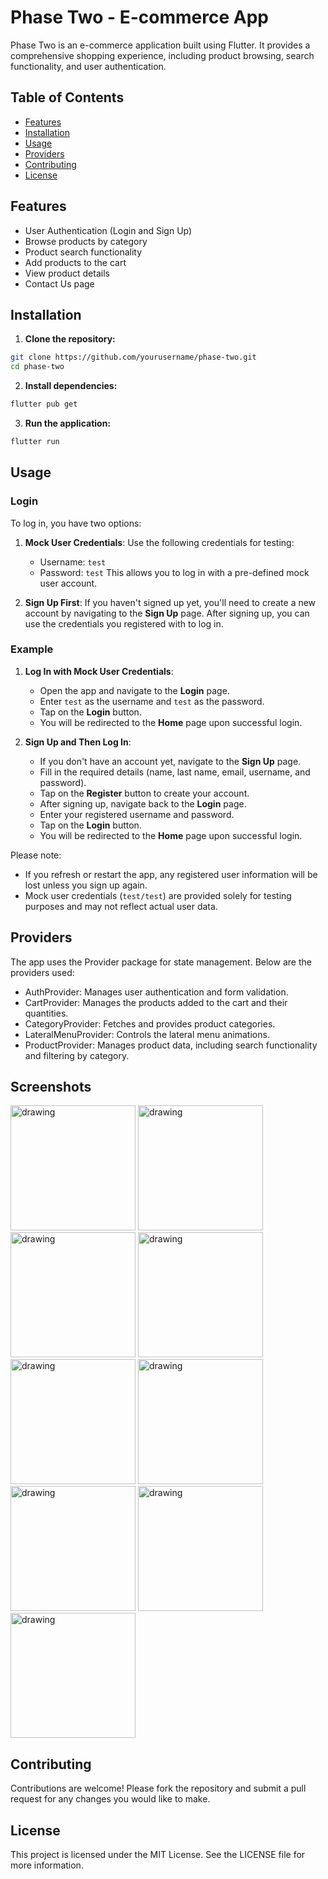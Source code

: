# Phase Two - E-commerce App

Phase Two is an e-commerce application built using Flutter. It provides a comprehensive shopping experience, including product browsing, search functionality, and user authentication.

## Table of Contents

- [Features](#features)
- [Installation](#installation)
- [Usage](#usage)
- [Providers](#providers)
- [Contributing](#contributing)
- [License](#license)

## Features

- User Authentication (Login and Sign Up)
- Browse products by category
- Product search functionality
- Add products to the cart
- View product details
- Contact Us page

## Installation

1. **Clone the repository:**

```sh
git clone https://github.com/yourusername/phase-two.git
cd phase-two
```

2. **Install dependencies:**

```sh
flutter pub get
```

3. **Run the application:**

```sh
flutter run
```

## Usage

### Login

To log in, you have two options:
1. **Mock User Credentials**: Use the following credentials for testing:
   - Username: `test`
   - Password: `test`
   This allows you to log in with a pre-defined mock user account.

2. **Sign Up First**: If you haven't signed up yet, you'll need to create a new account by navigating to the **Sign Up** page. After signing up, you can use the credentials you registered with to log in.

### Example

1. **Log In with Mock User Credentials**:
   - Open the app and navigate to the **Login** page.
   - Enter `test` as the username and `test` as the password.
   - Tap on the **Login** button.
   - You will be redirected to the **Home** page upon successful login.

2. **Sign Up and Then Log In**:
   - If you don't have an account yet, navigate to the **Sign Up** page.
   - Fill in the required details (name, last name, email, username, and password).
   - Tap on the **Register** button to create your account.
   - After signing up, navigate back to the **Login** page.
   - Enter your registered username and password.
   - Tap on the **Login** button.
   - You will be redirected to the **Home** page upon successful login.

Please note:
- If you refresh or restart the app, any registered user information will be lost unless you sign up again.
- Mock user credentials (`test/test`) are provided solely for testing purposes and may not reflect actual user data.


## Providers

The app uses the Provider package for state management. Below are the providers used:

- AuthProvider: Manages user authentication and form validation.
- CartProvider: Manages the products added to the cart and their quantities.
- CategoryProvider: Fetches and provides product categories.
- LateralMenuProvider: Controls the lateral menu animations.
- ProductProvider: Manages product data, including search functionality and filtering by category.

## Screenshots
<img src="home.png" alt="drawing" width="200"/>
<img src="sign_up.png" alt="drawing" width="200"/>
<img src="login.png" alt="drawing" width="200"/>
<img src="search.png" alt="drawing" width="200"/>
<img src="cart.png" alt="drawing" width="200"/>
<img src="category.png" alt="drawing" width="200"/>
<img src="contact_us.png" alt="drawing" width="200"/>
<img src="lateral_menu.png" alt="drawing" width="200"/>
<img src="search.png" alt="drawing" width="200"/>

## Contributing

Contributions are welcome! Please fork the repository and submit a pull request for any changes you would like to make.

## License

This project is licensed under the MIT License. See the LICENSE file for more information.

